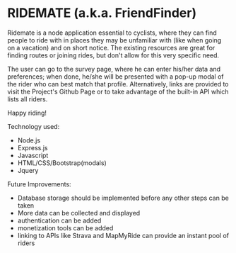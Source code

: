# RIDEMATE (a.k.a. FriendFinder)

Ridemate is a node application essential to cyclists, where they can find people to ride with in places they may be unfamiliar with (like when going on a vacation) and on short notice. The existing resources are great for finding routes or joining rides, but don't allow for this very specific need.

The user can go to the survey page, where he can enter his/her data and preferences; when done, he/she will be presented with a pop-up modal of the rider who can best match that profile. 
Alternatively, links are provided to visit the Project's Github Page or to take advantage of the built-in API which lists all riders.

Happy riding!


Technology used:
- Node.js
- Express.js
- Javascript
- HTML/CSS/Bootstrap(modals)
- Jquery

Future Improvements:
- Database storage should be implemented before any other steps can be taken
- More data can be collected and displayed
- authentication can be added
- monetization tools can be added
- linking to APIs like Strava and MapMyRide can provide an instant pool of riders


